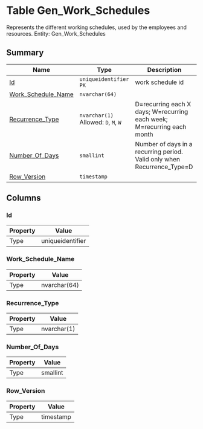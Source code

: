 # Table Gen_Work_Schedules

Represents the different working schedules, used by the employees and resources. Entity: Gen_Work_Schedules

## Summary

| Name | Type | Description |
| - | - | --- |
|[Id](#id)|`uniqueidentifier` `PK`|work schedule id|
|[Work_Schedule_Name](#work_schedule_name)|`nvarchar(64)` ||
|[Recurrence_Type](#recurrence_type)|`nvarchar(1)` Allowed: `D`, `M`, `W`|D=recurring each X days; W=recurring each week; M=recurring each month|
|[Number_Of_Days](#number_of_days)|`smallint` |Number of days in a recurring period. Valid only when Recurrence_Type=D|
|[Row_Version](#row_version)|`timestamp` ||

## Columns

### Id

| Property | Value |
| - | - |
|Type|uniqueidentifier|

### Work_Schedule_Name

| Property | Value |
| - | - |
|Type|nvarchar(64)|

### Recurrence_Type

| Property | Value |
| - | - |
|Type|nvarchar(1)|

### Number_Of_Days

| Property | Value |
| - | - |
|Type|smallint|

### Row_Version

| Property | Value |
| - | - |
|Type|timestamp|


